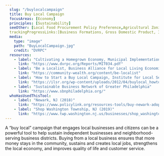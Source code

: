 ```yaml
---
  slug: "/buylocalcampaign"
  title: Buy Local Campaign
  focusAreas: [Economy]
  principles: [Sustainability]
  seeOther: [Local Food Procurement Policy Preference,Agricultural Zoning,Minority and Women-owned Business Resources]
  trackingProgressLinks:[Business Formations, Gross Domestic Product, Income, Job Growth] 
  media: 
    type: "image"
    path: "BuyLocalCampaign.jpg"
    credit: "DVRPC"
  resources: 
    - label: "Cultivating a Homegrown Economy, Municipal Implementation Tool #34, DVRPC"
      link: "https://www.dvrpc.org/Reports/MIT034.pdf"
    - label: "Be a Localist, Business Alliance for Local Living Economies"
      link: "https://community-wealth.org/content/be-localist"
    - label: "How to Start a Buy Local Campaign, Institute for Local Self-Reliance"
      link: "https://ilsr.org/wp-content/uploads/2012/04/buylocal_howto4.pdf"
    - label: "Sustainable Business Network of Greater Philadelphia"
      link: "https://www.sbnphiladelphia.org/"
  whoHasUsedThisTool: 
    - label: "Newark, NJ (2018)"
      link: "https://www.policylink.org/resources-tools/buy-newark-adopting-a-comprehensive-buy-local-strategy-for-the-city-of-newark"
    - label: "Shop Washington Township, NJ (2019)"
      link: "https://www.twp.washington.nj.us/businesses/shop_washington_township_program/index.php"
---
```


A “buy local” campaign that engages local businesses and citizens can be a powerful tool to help sustain independent businesses and neighborhood-serving business districts. Buying from a local business ensures that more money stays in the community, sustains and creates local jobs, strengthens the local economy, and improves quality of life and customer service.
